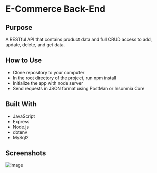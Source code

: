 # E-Commerce Back-End

## Purpose
A RESTful API that contains product data and full CRUD access to add, update, delete, and get data.

## How to Use
* Clone repository to your computer
* In the root directory of the project, run npm install
* Initialize the app with node server
* Send requests in JSON format using PostMan or Insomnia Core

## Built With
* JavaScript
* Express
* Node.js
* dotenv
* MySql2

## Screenshots
![image](https://user-images.githubusercontent.com/78888642/119266471-fabd0400-bbb8-11eb-87da-1bcdbb850e81.png)
